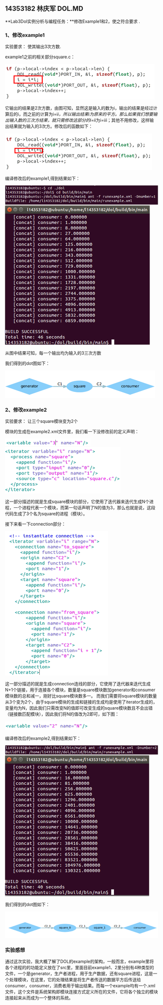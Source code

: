 ## 14353182 林庆军 DOL.MD ##

**Lab3Dol实例分析与编程任务：**修改Example1和2，使之符合要求 .

### 1、修改example1 ###

实验要求：
    使其输出3次方数.

example1之前的相关部分square.c：

![](example1_1.png)

它输出的结果是2次方数，由图可知，显然这是输入的数为i，输出的结果是经过计算后的i，而之前的计算为i=i*i，所以输出结果i为原来的平方。那么如果我们想要输出输入数的三次方结果，就只需修改这部分的i=i*i为i=i*i*i；其他不用修改，这样输出结果就为输入的3次方。修改后的函数如下：

![](example1_2.png)

编译修改后的example1,得到结果如下：

![](example1_3.png)
![](example1_4.png)

从图中结果可知，每一个输出均为输入的3三次方数 

我们得到的dot图如下：

![](example1.png)

### 2、修改example2 ###


实验要求：
    让三个square模块变为2个


模块的生成在example2.xml文件里，我们看一下没修改前的定义声明：

![](example2_1.png)
![](example2_2.png)

这一部分描述的就是生成square模块的部分，它使用了迭代器来迭代生成N个进程，一个进程代表一个模块，而第一句话声明了N的值为3，那么也就是说，这段代码生成了3个名为square的进程（模块）。

接下来看一下connection部分：

![](example2_6.png)

这一部分描述的就是生成connection连线的部分，它使用了迭代器来迭代生成N+1个链接，用于连接各个模块，数量是square模块数加generator和consumer模块数的总和减一，刚好比square模块数多一。
而我们需要将square模块的数量从3个变为2个，由于square模块的生成和链接的生成均是使用了iterator生成的，变量均为N，因此我们只需改变N的值即可改变生成的square模块数且不会出错（链接数匹配模块），因此我们将N的值改为2即可，如下图：

![](example2_3.png)

编译修改后的example2,得到结果如下：

![](example2_4.png)
![](example2_5.png)

我们得到的dot图如下：

![](example2.png)

### 实验感想 ###
通过这次实验，我大概了解了DOL的example的架构，一般而言，example里将各个进程的的功能定义放在了src里，里面目前example1、2里分别有4种类型的文件，一个是generator，生产者进程，用于生产数据，还有square进程，这是一个处理模块，在这里，它的处理结果是将生产者传送的数据平方后传送给consumer，consumer，消费者用于输出结果。而每一个example均有一个.xml文件，这个文件是系统架构即模块连接方式定义所在的文件，它将各个独立的模块连接起来从而成为一个整体的系统。

